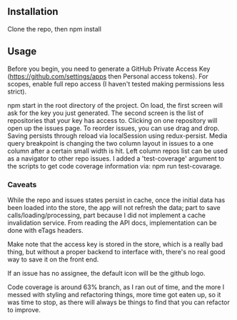 ## Installation

Clone the repo, then npm install

## Usage

Before you begin, you need to generate a GitHub Private Access Key (https://github.com/settings/apps then Personal access tokens). For scopes, enable full repo access (I haven't tested making permissions less strict).

npm start in the root directory of the project.  On load, the first screen will ask for the key you just generated.  The second screen is the list of repositories that your key has access to.  Clicking on one repository will open up the issues page.  To reorder issues, you can use drag and drop.  Saving persists through reload via localSession using redux-persist.  Media query breakpoint is changing the two column layout in issues to a one column after a certain small width is hit.  Left column repos list can be used as a navigator to other repo issues.  I added a 'test-coverage' argument to the scripts to get code coverage information via: npm run test-covarage.

### Caveats
While the repo and issues states persist in cache, once the initial data has been loaded into the store, the app will not refresh the data; part to save calls/loading/processing, part because I did not implement a cache invalidation service.  From reading the API docs, implementation can be done with eTags headers.

Make note that the access key is stored in the store, which is a really bad thing, but without a proper backend to interface with, there's no real good way to save it on the front end.

If an issue has no assignee, the default icon will be the github logo.

Code coverage is around 63% branch, as I ran out of time, and the more I messed with styling and refactoring things, more time got eaten up, so it was time to stop, as there will always be things to find that you can refactor to improve.